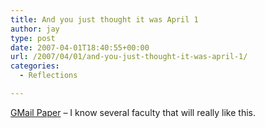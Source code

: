```yaml
---
title: And you just thought it was April 1
author: jay
type: post
date: 2007-04-01T18:40:55+00:00
url: /2007/04/01/and-you-just-thought-it-was-april-1/
categories:
  - Reflections

---
```

[GMail Paper][1] &#8211; I know several faculty that will really like this.

 [1]: http://mail.google.com/mail/help/paper/more.html